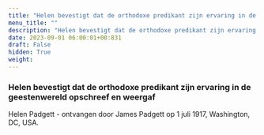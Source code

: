 ```yaml
---
title: "Helen bevestigt dat de orthodoxe predikant zijn ervaring in de geestenwereld opschreef en weergaf"
menu_title: ""
description: "Helen bevestigt dat de orthodoxe predikant zijn ervaring in de geestenwereld opschreef en weergaf"
date: 2023-09-01 06:00:01+00:831
draft: False
hidden: True
weight:
---
```

### Helen bevestigt dat de orthodoxe predikant zijn ervaring in de geestenwereld opschreef en weergaf

Helen Padgett - ontvangen door James Padgett op 1 juli 1917, Washington, DC, USA.
